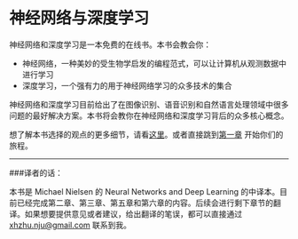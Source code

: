 神经网络与深度学习
=======
神经网络和深度学习是一本免费的在线书。本书会教会你：
* 神经网络，一种美妙的受生物学启发的编程范式，可以让计算机从观测数据中进行学习
* 深度学习，一个强有力的用于神经网络学习的众多技术的集合

神经网络和深度学习目前给出了在图像识别、语音识别和自然语言处理领域中很多问题的最好解决方案。本书将会教你在神经网络和深度学习背后的众多核心概念。

想了解本书选择的观点的更多细节，请看[这里](http://neuralnetworksanddeeplearning.com/about.html)。或者直接跳到[第一章](http://neuralnetworksanddeeplearning.com/chap1.html) 开始你们的旅程。

---
###译者的话：

本书是 Michael Nielsen 的 Neural Networks and Deep Learning 的中译本。目前已经完成第二章、第三章、第五章和第六章的内容。后续会进行剩下章节的翻译。如果想要提供意见或者建议，给出翻译的笔误，都可以直接通过 xhzhu.nju@gmail.com 联系到我。

